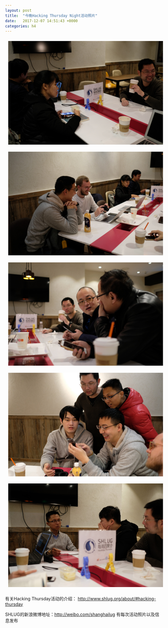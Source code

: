 ```yaml
---
layout: post
title:  "今晚Hacking Thursday Night活动照片"
date:   2017-12-07 14:51:43 +0000
categories: h4
---
```


[<img style='margin:10px;' src='https://raw.githubusercontent.com/shanghailug/res2017/master/hc07.h4/hc07_1953_4500+08.1920p.jpg'>](https://raw.githubusercontent.com/shanghailug/res2017/master/hc07.h4/hc07_1953_4500+08.JPG)
[<img style='margin:10px;' src='https://raw.githubusercontent.com/shanghailug/res2017/master/hc07.h4/hc07_1954_2000+08.1920p.jpg'>](https://raw.githubusercontent.com/shanghailug/res2017/master/hc07.h4/hc07_1954_2000+08.JPG)
[<img style='margin:10px;' src='https://raw.githubusercontent.com/shanghailug/res2017/master/hc07.h4/hc07_1954_3800+08.1920p.jpg'>](https://raw.githubusercontent.com/shanghailug/res2017/master/hc07.h4/hc07_1954_3800+08.JPG)
[<img style='margin:10px;' src='https://raw.githubusercontent.com/shanghailug/res2017/master/hc07.h4/hc07_2003_3200+08.1920p.jpg'>](https://raw.githubusercontent.com/shanghailug/res2017/master/hc07.h4/hc07_2003_3200+08.JPG)
[<img style='margin:10px;' src='https://raw.githubusercontent.com/shanghailug/res2017/master/hc07.h4/hc07_2031_3900+08.1920p.jpg'>](https://raw.githubusercontent.com/shanghailug/res2017/master/hc07.h4/hc07_2031_3900+08.JPG)

有关Hacking Thursday活动的介绍：
http://www.shlug.org/about/#hacking-thursday

SHLUG的新浪微博地址：http://weibo.com/shanghailug 有每次活动照片以及信息发布



